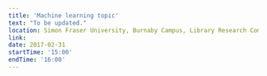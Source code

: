 ```yaml
---
title: 'Machine learning topic'
text: "To be updated."
location: Simon Fraser University, Burnaby Campus, Library Research Commons
link: 
date: 2017-02-31
startTime: '15:00'
endTime: '16:00'
---
```

